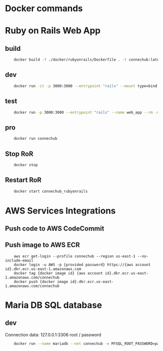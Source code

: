 # Docker commands

# Ruby on Rails Web App

## build
```bash
    docker build -f ./docker/rubyonrails/Dockerfile . -t connechub:latest
```

## dev

```bash
    docker run -it -p 3000:3000 --entrypoint "rails" --mount type=bind,source="$(pwd)",target=/app --name web_app --net connechub -d connechub:latest server -e development --binding 0.0.0.0
```
## test

```bash
    docker run -p 3000:3000 --entrypoint "rails" --name web_app --rm -d connechub:latest server -e test --binding 0.0.0.0
```

## pro

```bash
    docker run connechub
```

## Stop RoR

```bash
    docker stop
```

## Restart RoR

```bash
    docker start connechub_rubyonrails
```

# AWS Services Integrations

## Push code to AWS CodeCommit

## Push image to AWS ECR

```
    aws ecr get-login --profile connechub --region us-east-1 --no-include-email
    docker login -u AWS -p {provided password} https://{aws account id}.dkr.ecr.us-east-1.amazonaws.com
    docker tag {docker image id} {aws account id}.dkr.ecr.us-east-1.amazonaws.com/connechub
    docker push {docker image id}.dkr.ecr.us-east-1.amazonaws.com/connechub
```

# Maria DB SQL database
## dev

Connection data: 127.0.0.1:3306 root / password

```bash
    docker run --name mariadb --net connechub -e MYSQL_ROOT_PASSWORD=password -e MYSQL_USER=user -d -p 3306:3306 mariadb:latest
```
